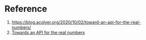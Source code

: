 # Reference

1. https://blog.acolyer.org/2020/10/02/toward-an-api-for-the-real-numbers/
1. [Towards an API for the real numbers](https://dl.acm.org/doi/abs/10.1145/3385412.3386037)

